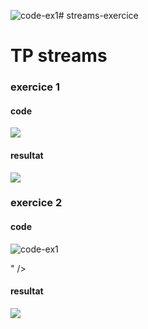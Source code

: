![code-ex1](https://github.com/Amantich/streams-exercice/assets/135656067/ae2bb3af-7679-4b46-a298-3a0278e47e16)# streams-exercice
<h1>TP streams</h1>
<h3>exercice 1</h3>
<h4>code</h4>
<img src="
![code-ex1](https://github.com/Amantich/streams-exercice/assets/135656067/24b383bd-79bc-40b0-acd7-5544ac24587c)


" />
<h4>resultat</h4>
<img src="
![result-ex1](https://github.com/Amantich/streams-exercice/assets/135656067/00755d69-0cb8-4725-9962-93383b5f4f3a)


  " />
<h3>exercice 2</h3>
<h4>code</h4>
<img src="

![code-ex1](https://github.com/Amantich/streams-exercice/assets/135656067/9d04c616-6436-4da3-b0b6-9bcbb397d391)


  " />
<h4>resultat</h4>
<img src="
![result-ex2](https://github.com/Amantich/streams-exercice/assets/135656067/a7710420-7631-4048-8ab8-3416c6921d1d)



  " />
